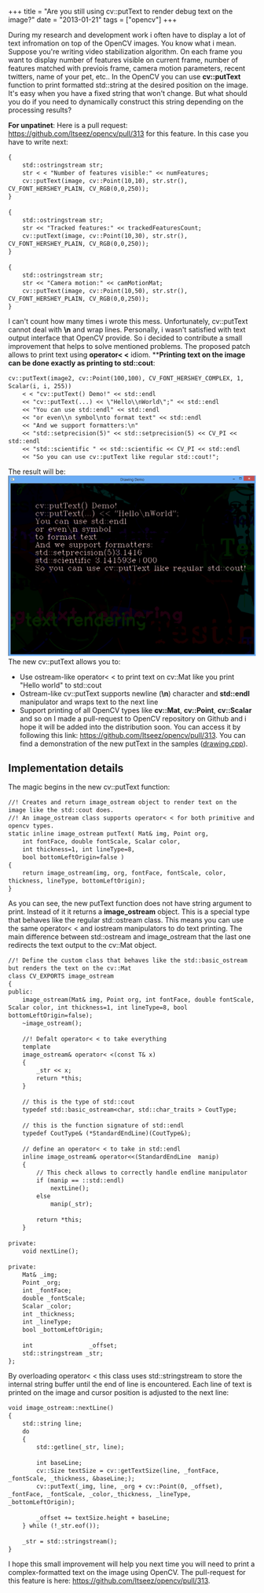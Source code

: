 +++
title =  "Are you still using cv::putText to render debug text on the image?"
date = "2013-01-21"
tags =  ["opencv"]
+++

During my research and development work i often have to display a lot of text infromation on top of the OpenCV images. You know what i mean. Suppose you're writing video stabilization algorithm. On each frame you want to display number of features visible on current frame, number of features matched with previois frame, camera motion parameters, recent twitters, name of your pet, etc.. In the OpenCV you can use **cv::putText** function to print formatted std::string at the desired position on the image. It's easy when you have a fixed string that won't change. But what should you do if you need to dynamically construct this string depending on the processing results? 

<span class="more"></span>

**For unpatinet**: Here is a pull request: <https://github.com/Itseez/opencv/pull/313> for this feature. In this case you have to write next: 
    
    
    {
    	std::ostringstream str;
    	str < < "Number of features visible:" << numFeatures;
    	cv::putText(image, cv::Point(10,10), str.str(), CV_FONT_HERSHEY_PLAIN, CV_RGB(0,0,250));
    }
    
    {
    	std::ostringstream str;
    	str << "Tracked features:" << trackedFeaturesCount;
    	cv::putText(image, cv::Point(10,30), str.str(), CV_FONT_HERSHEY_PLAIN, CV_RGB(0,0,250));
    }
    
    {
    	std::ostringstream str;
    	str << "Camera motion:" << camMotionMat;
    	cv::putText(image, cv::Point(10,50), str.str(), CV_FONT_HERSHEY_PLAIN, CV_RGB(0,0,250));
    }

I can't count how many times i wrote this mess. Unfortunately, cv::putText cannot deal with **\n** and wrap lines. Personally, i wasn't satisfied with text output interface that OpenCV provide. So i decided to contribute a small improvement that helps to solve mentioned problems. The proposed patch allows to print text using **operator< <** idiom. ****Printing text on the image can be done exactly as printing to std::cout**: 
    
    
    cv::putText(image2, cv::Point(100,100), CV_FONT_HERSHEY_COMPLEX, 1, Scalar(i, i, 255))
    	< < "cv::putText() Demo!" << std::endl 
    	<< "cv::putText(...) << \"Hello\\nWorld\";" << std::endl 
    	<< "You can use std::endl" << std::endl 
    	<< "or even\\n symbol\nto format text" << std::endl
    	<< "And we support formatters:\n"
    	<< "std::setprecision(5)" << std::setprecision(5) << CV_PI << std::endl
    	<< "std::scientific " << std::scientific << CV_PI << std::endl
    	<< "So you can use cv::putText like regular std::cout!";

The result will be: ![putTextOstream][1] The new cv::putText allows you to: 

  * Use ostream-like operator< < to print text on cv::Mat like you print "Hello world" to std::cout
  * Ostream-like cv::putText supports newline (**\n**) character and **std::endl** manipulator and wraps text to the next line
  * Support printing of all OpenCV types like **cv::Mat**, **cv::Point**, **cv::Scalar** and so on
I made a pull-request to OpenCV repository on Github and i hope it will be added into the distribution soon. You can access it by following this link: <https://github.com/Itseez/opencv/pull/313>. You can find a demonstration of the new putText in the samples ([drawing.cpp][2]). 

## Implementation details

The magic begins in the new cv::putText function: 
    
    
    //! Creates and return image_ostream object to render text on the image like the std::cout does.
    //! An image_ostream class supports operator< < for both primitive and opencv types.
    static inline image_ostream putText( Mat& img, Point org,
        int fontFace, double fontScale, Scalar color,
        int thickness=1, int lineType=8,
        bool bottomLeftOrigin=false )
    {
        return image_ostream(img, org, fontFace, fontScale, color, thickness, lineType, bottomLeftOrigin);
    }
    

As you can see, the new putText function does not have string argument to print. Instead of it it returns a **image_ostream** object. This is a special type that behaves like the regular std::ostream class. This means you can use the same operator< < and iostream manipulators to do text printing. The main difference between std::ostream and image_ostream that the last one redirects the text output to the cv::Mat object. 
    
    
    //! Define the custom class that behaves like the std::basic_ostream but renders the text on the cv::Mat
    class CV_EXPORTS image_ostream
    {
    public:
        image_ostream(Mat& img, Point org, int fontFace, double fontScale, Scalar color, int thickness=1, int lineType=8, bool bottomLeftOrigin=false);
        ~image_ostream();
    
        //! Defalt operator< < to take everything
        template 
        image_ostream& operator< <(const T& x)
        {
            _str << x;
            return *this;
        }
    
        // this is the type of std::cout
        typedef std::basic_ostream<char, std::char_traits > CoutType;
    
        // this is the function signature of std::endl
        typedef CoutType& (*StandardEndLine)(CoutType&);
    
        // define an operator< < to take in std::endl
        inline image_ostream& operator<<(StandardEndLine  manip)
        {
            // This check allows to correctly handle endline manipulator
            if (manip == ::std::endl)
                nextLine();
            else
                manip(_str);      
    
            return *this;
        }
    
    private:
        void nextLine();
    
    private:
        Mat& _img;
        Point _org;
        int _fontFace;
        double _fontScale;
        Scalar _color;
        int _thickness;
        int _lineType;
        bool _bottomLeftOrigin;
    
        int                _offset;
        std::stringstream _str;
    };
    

By overloading operator< < this class uses std::stringstream to store the internal string buffer until the end of line is encountered. Each line of text is printed on the image and cursor position is adjusted to the next line: 
    
    
    void image_ostream::nextLine()
    {
        std::string line;
        do
        {
            std::getline(_str, line);
            
            int baseLine;
            cv::Size textSize = cv::getTextSize(line, _fontFace, _fontScale, _thickness, &baseLine;);
            cv::putText(_img, line, _org + cv::Point(0, _offset), _fontFace, _fontScale, _color,_thickness, _lineType, _bottomLeftOrigin);
    
            _offset += textSize.height + baseLine;
        } while (!_str.eof());
    
        _str = std::stringstream();
    }
    

I hope this small improvement will help you next time you will need to print a complex-formatted text on the image using OpenCV. The pull-request for this feature is here: <https://github.com/Itseez/opencv/pull/313>. 

   [1]: putTextOstream.png
   [2]: https://github.com/BloodAxe/opencv/blob/a546d1ffcbd69902cc99b04ad94bc24065e2b184/samples/cpp/drawing.cpp
